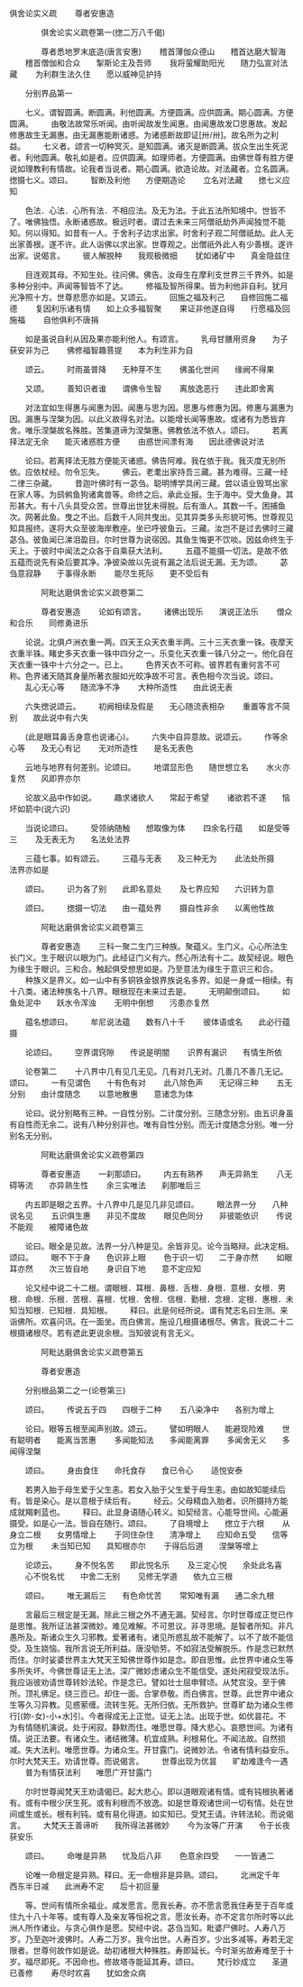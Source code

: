   俱舍论实义疏
　　尊者安惠造




　　　　俱舍论实义疏卷第一(揔二万八千偈)

　　　　尊者悉地罗末底造(唐言安惠)
　　稽首薄伽众德山　　稽首达磨大智海
　　稽首僧伽和合众　　掣斯论主及吾师
　　我将萤耀助阳光　　随力弘宣对法藏
　　为利群生法久住　　愿以威神见护持

　　分别界品第一

　　七义。谓智圆满。断圆满。利他圆满。方便圆满。应供圆满。期心圆满。方便圆满。
　　由敬法故常乐听闻。由听闻故发生闻惠。由闻惠故发□思惠故。发起修惠故生无漏惠。由无漏惠能断诸惑。为诸惑断故即证[卅/卅]。故名所为之利益。
　　七义者。颂言一切种冥灭。是知圆满。诸灭是断圆满。拔众生出生死泥者。利他圆满。敬礼如是者。应供圆满。如理师者。方便圆满。由佛世尊有胜方便说如理教利有情故。论我者当说者。期心圆满。欲造论故。对法藏者。立名圆满。揔摄七义。颂曰。
　　智断及利他　　方便期造论
　　立名对法藏　　揔七义应知

　　色法．心法．心所有法．不相应法。及无为法。于此五法所知境中。世皆不了。唯佛独悟。永断诸惑故。极远时者。谓过去未来三阿僧祇劫外声闻独觉不能知。何以得知。如昔有一人。于舍利子边求出家。时舍利子观二阿僧祇劫。此人无出家善根。遂不许。此人诣佛以求出家。世尊观之。出僧祇外此人有少善根。遂许出家。说偈言。
　　彼人解脱种　　我观极微细
　　犹如诸矿中　　真金隐兹住

　　目连观其母。不知生处。往问佛。佛告。汝母生在摩利支世界三千界外。如是多种分别中。声闻等智皆不了达。
　　修福及智所得果。皆为利他非自利。犹月光净照十方。世尊悲愿亦如是。又颂云。
　　回施之福及利己　　自修回施二福德
　　复因利乐诸有情　　如上众多福智聚
　　果证非他遂自得　　行愿福及回施福
　　自他俱利不唐捐

　　如是虽说自利从因及果亦能利他人。有颂言。
　　乳母甘膳用资身　　为子获安非为己
　　佛修福智趣菩提　　本为利生非为自

　　颂云。
　　时雨虽普降　　无种芽不生
　　佛虽化世间　　缘阙不得果

　　又颂。
　　善知识者谁　　谓佛令生智
　　离放逸恶行　　违此即舍离

　　对法宜如生得惠与闻惠为因。闻惠与思为因。思惠与修惠为因。修惠与漏惠为因。漏惠与涅槃为因。以此义故得名对法。以能增长闻等惠故。或诸有为悉皆弃舍。唯乐涅槃故名殊胜。苦集道谛为涅槃惠。佛教依法不依人。颂曰。
　　若离择法定无余　　能灭诸惑胜方便
　　由惑世间漂有海　　因此德佛说对法

　　论曰。若离择法无胜方便能灭诸惑。佛告阿难。我在依于我。我灭度无别所依。应依杖经。勿令忘失。
　　佛云。老耄出家持吾三藏。甚为难得。三藏一经二律三杂藏。
　　昔迦叶佛时有一苾刍。聪明博学具闲三藏。尝以语业毁骂出家在家人等。为鸱鸺鱼狗诸禽兽等。命终之后。承此业报。生于海中。受大鱼身。其形甚大。有十八头具受众苦。世尊出世犹未得脱。后有渔人。其数一千。困捕鱼次。网著此鱼。曳之不出。后数千人同共曳出。见其异类多头形貌可怖。世尊观见知具报终。遂将大众至彼海岸敷座。坐已呼彼鱼云。三藏。汝岂不是过去佛时三藏苾刍。彼鱼闻已涕泪盈目。尔时世尊为说宿因。其鱼生悔更不饮啖。因兹命终生于天上。于彼时中闻法之众各于自乘获大法利。
　　五蕴不能摄一切法。是故不依五蕴而说先有染后要其净。净彼染故以先说有漏之法后说无漏。无为颂。
　　苾刍意寂静　　于事得永断
　　能尽生死际　　更不受后有



　　　　阿毗达磨俱舍论实义疏卷第二

　　　　尊者安惠造
　　论如有颂言。
　　诸佛出现乐　　演说正法乐
　　僧众和合乐　　同修勇进乐

　　论说。北俱卢洲衣重一两。四天王众天衣重半两。三十三天衣重一铢。夜摩天衣重半铢。睹史多天衣重一铢中四分之一。乐变化天衣重一铢八分之一。他化自在天衣重一铢中十六分之一。已上。
　　色界天衣不可称。彼界若有重何言不可称。色界诸天随其身量所著衣服如光皎净故不可言。表色相今次当说。颂曰。
　　乱心无心等　　随流净不净
　　大种所造性　　由此说无表

　　六失揔说颂云。
　　初阙相续及假是　　无心随流表相杂
　　重置等言不简别　　故此说中有六失

　　(此是眼耳鼻舌身意也说诸心)。
　　六失中自异意故。说颂云。
　　作等余心等　　及无心有记
　　无对所造性　　是名无表色

　　云地与地界有何差别。论颂曰。
　　地谓显形色　　随世想立名
　　水火亦复然　　风即界亦尔

　　论故义品中作如说。
　　趣求诸欲人　　常起于希望
　　诸欲若不遂　　恼坏如箭中(说六识)

　　当说论颂曰。
　　受领纳随触　　想取像为体
　　四余名行蕴　　如是受等三
　　及无表无为　　名法处法界

　　三蕴七事。如有颂云。
　　三蕴与无表　　及三种无为
　　此法处所摄　　法界亦如是

　　颂曰。
　　识为各了别　　此即名意处
　　及七界应知　　六识转为意

　　颂曰。
　　揔摄一切法　　由一蕴处界
　　摄自性非余　　以离他性故



　　　　阿毗达磨俱舍论实义疏卷第三

　　　　尊者安惠造
　　三科一聚二生门三种族。聚蕴义。生门义。心心所法生长门义。生于眼识以眼为门。此经证门义有六。然心所法有十二。故契经说。眼色为缘生于眼识。三和合。触起俱受想思如是。乃至意法为缘生于意识三和合。
　　种族义是界义。如一山中有多铜铁金银界族说名多界。如是一身或一相续。有十八类。诸法种族名十八界。眼根现在未来过去是。
　　无明颠倒颂曰。
　　如鱼处泥中　　跃水令浑浊
　　无明中倒想　　污患亦复然

　　蕴名想颂曰。
　　牟尼说法蕴　　数有八十千
　　彼体语或名　　此必行蕴摄

　　论颂曰。
　　空界谓窍隙　　传说是明闇
　　识界有漏识　　有情生所依

　　论卷第二
　　十八界中几有见几无见。几有对几无对。几善几不善几无记。颂曰。
　　一有见谓色　　十有色有对
　　此八除色声　　无记得三种
　　五无分别　　由计度随念
　　以意地散惠　　意诸念为体

　　论曰。说分别略有三种。一自性分别。二计度分别。三随念分别。由五识身虽有自性而无余二。说有八种分别非也。唯有自性分别。而无计度随念分别。唯一分别名无分别。


　　　　阿毗达磨俱舍论实义疏卷第四

　　　　尊者安惠造
　　一刹那颂曰。
　　内五有熟养　　声无异熟生
　　八无碍等流　　亦异熟生性
　　余三实唯法　　刹那唯后三

　　内五即是眼之五界。十八界中几是见几非见颂曰。
　　眼法界一分　　八种说名见
　　五识俱生惠　　非见不度故
　　眼见色同分　　非彼能依识
　　传说不能观　　被障诸色故

　　论曰。眼全是见故。法界一分八种是见。余皆非见。论今当略辩。此决定相。颂曰。
　　眼不下于身　　色识非上眼
　　色于识一切　　二于身亦然
　　如眼耳亦然　　次三皆自地
　　身识自下地　　意不定应知

　　论又经中说二十二根。谓眼根．耳根．鼻根．舌根．身根．意根．女根．男根．命根．乐根．苦根．喜根．忧根．舍根．信根．勤根．念根．定根．惠根．未知当知根．已知根．具知根。
　　释曰。此是何经所说。谓有梵志名曰生测。来诣佛所。欢喜问讯。在一面坐。而白佛言。施设几根摄诸根尽。佛言。我说二十二根摄诸根尽。若有遮此更说余根。当知彼说有言无义。


　　　　阿毗达磨俱舍论实义疏卷第五

　　　　尊者安惠造

　　分别根品第二之一(论卷第三)

　　颂曰。
　　传说五于四　　四根于二种
　　五八染净中　　各别为增上

　　论曰。眼等五根至闻声别故。颂云。
　　譬如明眼人　　能避现险难
　　世有聪明者　　能离当苦惠
　　多闻能知法　　多闻能离罪
　　多闻舍无义　　多闻得涅槃

　　颂曰。
　　身由食住　　命托食存　　食已令心
　　适悦安泰

　　若男入胎于母生爱于父生恚。若女入胎于父生爱于母生恚。由如故知能续后有。皆是染心。是以意根于续后有。
　　经云。父母精血入胎者。识所摄持方能成就羯剌蓝也。
　　释曰。此显身语随心转义。如契经言。心能导世间。心能遍摄受。如是心一法。皆自在随行。颂曰。
　　了自境增上　　揔立于六根
　　从身立二根　　女男情增上
　　于同住杂住　　清净增上　　应知命五受　　信等立为根
　　未当知已知　　具知根亦尔
　　于得后后道　　涅槃等增上

　　论颂云。
　　身不悦名苦　　即此悦名乐
　　及三定心悦　　余处此名喜
　　心不悦名忧　　中舍二无别
　　见修无学道　　依九立三根

　　颂曰。
　　唯无漏后三　　有色命忧苦
　　常知唯有漏　　通二余九根

　　言最后三根定是无漏。除此三根之外不通无漏。契经言。尔时世尊成正觉已作是思惟。我所证法甚深微妙。难见难解。不可思议。非寻思境。是智者所知。非凡愚所及。斯诸众生久习邪教。爱著诸有。诸见所惑乱故不能解了。以不了故不能信受。及生娆恼。我所言说无所利益。唐没劬劳。不如寂法受解脱乐。作是念已默然而住。尔时娑婆世界主大梵天王知佛世尊作如是念。即自思惟。此世界中诸众生等多所失坏。今佛世尊证无上法。深广微妙虑诸众生不能信受。遂处闲寂受现法乐。我应诣彼劝请世尊转妙法轮。作是念已。譬如壮士屈申臂顷。从梵宫没。至于佛所。顶礼佛足。绕三匝已。却住一面。合掌恭敬。而白佛言。世尊。此世界中诸众生等久习异教。见惑萦缠。流转生死。无所归依。无所救护。世尊旷劫为诸众生修行[(妳-女)-小+水]引。今者得成无上正觉。证无上法。出现于世。如优昙花。不为有情随机演说。处于闲寂。静默而住。唯愿世尊。降大悲心。哀愍世间。为诸有情。说正法要。有诸众生。诸结微薄。机宜成熟。利根易化。不闻法故。自然损减。失大法利。唯愿世尊。为诸众生。开甘露门。说微妙法。令诸有情利益安乐。尔时大梵天王。劝请世尊。而说偈言。
　　世尊出现为优昙　　旷劫难逢今一遇
　　普为有情获法利　　唯愿广开甘露门

　　尔时世尊闻梵天王劝请偈已。起大悲心。即以道眼观诸有情。或有钝根执著诸有。或有中根少厌生死。或有利根而不放逸。如是世尊观诸世间一切有情。处在世间或生或长。根有利钝。或有易化得道。如实知已。受梵王请。许转法轮。而说偈言。
　　大梵天王善谛听　　我所得法甚微妙
　　今为汝等广开演　　令于长夜获安乐

　　颂曰。
　　命唯是异熟　　忧及后八非
　　色意余四受　　一一皆通二

　　论唯一命根定是异熟。释曰。无一命根非是异熟。颂曰。
　　北洲定千年　　西东半日减　　此洲寿不定　　后十初叵量

　　等。世间有情所余福业。咸发愿言。愿我长寿。亦不愿言愿我住寿至于百年或住九十八十年等。或有尊人及亲友等恒祝之言。愿汝长寿。亦不定言尔所时等以此洲人所作诸业。与贪心俱作是愿。契经中说。苾刍当知。毗婆尸佛时。人寿八万岁。乃至迦叶波佛时。人寿二万岁。我今出世。人寿百岁。少出多减等。寿若无定限者。世尊何故作如是说。劫初诸根大种殊胜。寿即延长。今时渐劣故寿难至于十岁。福尽即死。不因命也。修故塔寺能延其寿。颂曰。
　　梵行妙成立　　圣道已善修
　　寿尽时欢喜　　犹如舍众病


